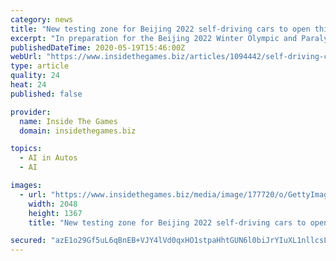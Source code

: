```yaml
---
category: news
title: "New testing zone for Beijing 2022 self-driving cars to open this month"
excerpt: "In preparation for the Beijing 2022 Winter Olympic and Paralympic Games, driverless cars are set to begin transporting passengers in a fresh test"
publishedDateTime: 2020-05-19T15:46:00Z
webUrl: "https://www.insidethegames.biz/articles/1094442/self-driving-cars"
type: article
quality: 24
heat: 24
published: false

provider:
  name: Inside The Games
  domain: insidethegames.biz

topics:
  - AI in Autos
  - AI

images:
  - url: "https://www.insidethegames.biz/media/image/177720/o/GettyImages-605519872.jpg"
    width: 2048
    height: 1367
    title: "New testing zone for Beijing 2022 self-driving cars to open this month"

secured: "azE1o29Gf5uL6qBnEB+VJY4lVd0qxHO1stpaHhtGUN6l0biJrYIuXL1nllcsLcSDNZBvpeEJ06yzF5CATH1wuxoVsrkGmsvWBEfYuwwDbbZXMVLkqePwgBr85Z07l3clhdLIgLi7Jizo6vKljbJTFOowqogYVUdswxQCWEzZKA5As10BCohWelkCtG96Xd1lV8d3HuxnPArQMV28U4B/hyGEo7iAS/fsUn9i1LCQCDqE6BCSDCNs53z4DBRTy86gVMRUmds4Uy6qj27ijWgJ0eXr+iy9jjErYmg/XTz6PvbAJsR/cKLSMB6te0ewvXnu;nWkr9wmXZPZI9+SlsZHcqg=="
---
```


